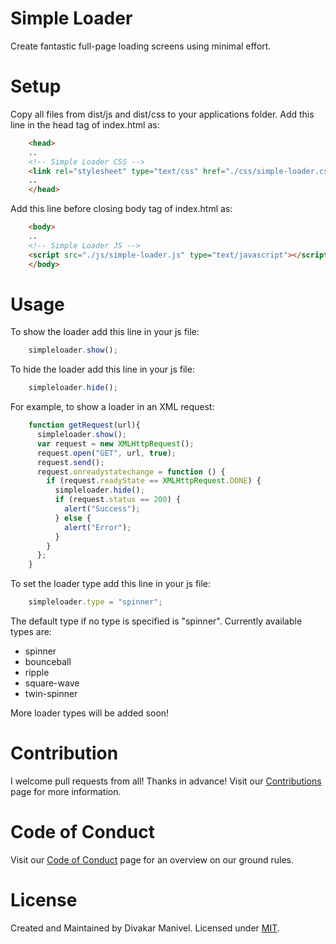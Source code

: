 # Simple Loader

Create fantastic full-page loading screens using minimal effort.

# Setup

Copy all files from dist/js and dist/css to your applications folder.
Add this line in the head tag of index.html as:

```html
    <head>
    ..
    <!-- Simple Loader CSS -->
    <link rel="stylesheet" type="text/css" href="./css/simple-loader.css" />
    ..
    </head>
```
Add this line before closing body tag of index.html as:

```html
    <body>
    ..
    <!-- Simple Loader JS -->
    <script src="./js/simple-loader.js" type="text/javascript"></script>
    </body>
```

# Usage

To show the loader add this line in your js file:

```javascript
    simpleloader.show();
```
  
To hide the loader add this line in your js file:

```javascript
    simpleloader.hide();
```
    
For example, to show a loader in an XML request:

```javascript
    function getRequest(url){
      simpleloader.show();
      var request = new XMLHttpRequest();
      request.open("GET", url, true);
      request.send();
      request.onreadystatechange = function () {
        if (request.readyState == XMLHttpRequest.DONE) {
          simpleloader.hide();
          if (request.status == 200) {
            alert("Success");
          } else {
            alert("Error");
          }
        }
      };
    }
```

To set the loader type add this line in your js file:

```javascript
    simpleloader.type = "spinner";
```

The default type if no type is specified is "spinner". Currently available types are:
- spinner
- bounceball
- ripple
- square-wave
- twin-spinner
  
More loader types will be added soon!

# Contribution

I welcome pull requests from all! Thanks in advance! Visit our [Contributions](CONTRIBUTING.md) page for more information.

# Code of Conduct

Visit our [Code of Conduct](CODE_OF_CONDUCT.md) page for an overview on our ground rules.

 # License

Created and Maintained by Divakar Manivel. Licensed under [MIT](LICENSE).
